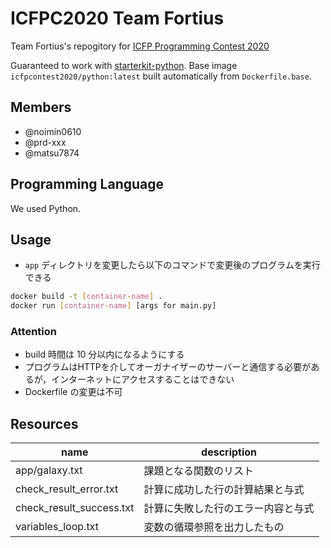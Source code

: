 # ICFPC2020 Team Fortius

Team Fortius's repogitory for [ICFP Programming Contest 2020](https://icfpcontest2020.github.io/#/)

Guaranteed to work with [starterkit-python](https://github.com/icfpcontest2020/starterkit-python).
Base image `icfpcontest2020/python:latest` built automatically from `Dockerfile.base`.

## Members

- @noimin0610
- @prd-xxx
- @matsu7874

## Programming Language

We used Python.

## Usage

- `app` ディレクトリを変更したら以下のコマンドで変更後のプログラムを実行できる
```bash
docker build -t [container-name] .
docker run [container-name] [args for main.py]
```
 
### Attention

- build 時間は 10 分以内になるようにする
- プログラムはHTTPを介してオーガナイザーのサーバーと通信する必要があるが，インターネットにアクセスすることはできない
- Dockerfile の変更は不可

## Resources

|name|description|
|--|--|
|app/galaxy.txt|課題となる関数のリスト|
|check_result_error.txt|計算に成功した行の計算結果と与式|
|check_result_success.txt|計算に失敗した行のエラー内容と与式|
|variables_loop.txt|変数の循環参照を出力したもの|